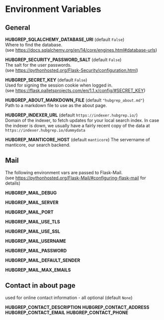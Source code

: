# Environment Variables


## General

**HUBGREP_SQLALCHEMY_DATABASE_URI**  (default `False`)  
Where to find the database.  
(see <https://docs.sqlalchemy.org/en/14/core/engines.html#database-urls>)

**HUBGREP_SECURITY_PASSWORD_SALT** (default `False`)  
The salt for the user passwords.  
(see <https://pythonhosted.org/Flask-Security/configuration.html>)

**HUBGREP_SECRET_KEY** (default `False`)  
Used for signing the session cookie when logged in.  
(see <https://flask.palletsprojects.com/en/1.1.x/config/#SECRET_KEY>)

**HUBGREP_ABOUT_MARKDOWN_FILE**  (default `"hubgrep_about.md"`)  
Path to a markdown file to use as the about page.

**HUBGREP_INDEXER_URL**  (default `https://indexer.hubgrep.io/`)  
Domain of the indexer, to fetch updates for your local search index.
In case the indexer is down, we usually have a fairly recent copy of the data at `https://indexer.hubgrep.io/dummydata`

**HUBGREP_MANTICORE_HOST**  (default `manticore`)
The servername of manticore, our search backend.


## Mail

The following environment vars are passed to Flask-Mail.  
(see <https://pythonhosted.org/Flask-Mail/#configuring-flask-mail> for details)

**HUBGREP_MAIL_DEBUG**

**HUBGREP_MAIL_SERVER**

**HUBGREP_MAIL_PORT**

**HUBGREP_MAIL_USE_TLS**

**HUBGREP_MAIL_USE_SSL**

**HUBGREP_MAIL_USERNAME**

**HUBGREP_MAIL_PASSWORD**

**HUBGREP_MAIL_DEFAULT_SENDER**

**HUBGREP_MAIL_MAX_EMAILS**


## Contact in about page

used for online contact information - all optional (default `None`)

**HUBGREP_CONTACT_DESCRIPTION**
**HUBGREP_CONTACT_ADDRESS**
**HUBGREP_CONTACT_EMAIL**
**HUBGREP_CONTACT_PHONE**
